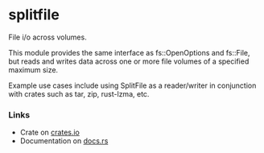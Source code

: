 # splitfile
File i/o across volumes.

This module provides the same interface as fs::OpenOptions and fs::File, but reads and writes data across one or more file volumes of a specified maximum size.  

Example use cases include using SplitFile as a reader/writer in conjunction with crates such as tar, zip, rust-lzma, etc.

### Links

* Crate on [crates.io](https://crates.io/crates/splitfile)
* Documentation on [docs.rs](https://docs.rs/splitfile)

